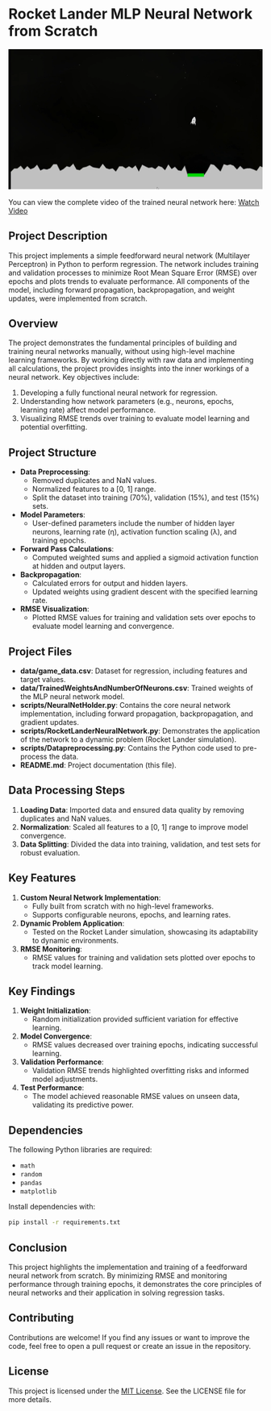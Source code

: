 # Rocket Lander MLP Neural Network from Scratch

![Rocker Lander Image](./RockerLanderImage.png)

You can view the complete video of the trained neural network here: [Watch Video](./RocketLanderGameVideo.mp4)

## Project Description
This project implements a simple feedforward neural network (Multilayer Perceptron) in Python to perform regression. The network includes training and validation processes to minimize Root Mean Square Error (RMSE) over epochs and plots trends to evaluate performance. All components of the model, including forward propagation, backpropagation, and weight updates, were implemented from scratch.

## Overview
The project demonstrates the fundamental principles of building and training neural networks manually, without using high-level machine learning frameworks. By working directly with raw data and implementing all calculations, the project provides insights into the inner workings of a neural network. Key objectives include:
1. Developing a fully functional neural network for regression.
2. Understanding how network parameters (e.g., neurons, epochs, learning rate) affect model performance.
3. Visualizing RMSE trends over training to evaluate model learning and potential overfitting.

## Project Structure
- **Data Preprocessing**:
  - Removed duplicates and NaN values.
  - Normalized features to a [0, 1] range.
  - Split the dataset into training (70%), validation (15%), and test (15%) sets.
- **Model Parameters**:
  - User-defined parameters include the number of hidden layer neurons, learning rate (η), activation function scaling (λ), and training epochs.
- **Forward Pass Calculations**:
  - Computed weighted sums and applied a sigmoid activation function at hidden and output layers.
- **Backpropagation**:
  - Calculated errors for output and hidden layers.
  - Updated weights using gradient descent with the specified learning rate.
- **RMSE Visualization**:
  - Plotted RMSE values for training and validation sets over epochs to evaluate model learning and convergence.

## Project Files
- **data/game_data.csv**: Dataset for regression, including features and target values.
- **data/TrainedWeightsAndNumberOfNeurons.csv**: Trained weights of the MLP neural network model.
- **scripts/NeuralNetHolder.py**: Contains the core neural network implementation, including forward propagation, backpropagation, and gradient updates.
- **scripts/RocketLanderNeuralNetwork.py**: Demonstrates the application of the network to a dynamic problem (Rocket Lander simulation).
- **scripts/Datapreprocessing.py**: Contains the Python code used to pre-process the data.
- **README.md**: Project documentation (this file).

## Data Processing Steps
1. **Loading Data**: Imported data and ensured data quality by removing duplicates and NaN values.
2. **Normalization**: Scaled all features to a [0, 1] range to improve model convergence.
3. **Data Splitting**: Divided the data into training, validation, and test sets for robust evaluation.

## Key Features
1. **Custom Neural Network Implementation**:
   - Fully built from scratch with no high-level frameworks.
   - Supports configurable neurons, epochs, and learning rates.
2. **Dynamic Problem Application**:
   - Tested on the Rocket Lander simulation, showcasing its adaptability to dynamic environments.
3. **RMSE Monitoring**:
   - RMSE values for training and validation sets plotted over epochs to track model learning.

## Key Findings
1. **Weight Initialization**:
   - Random initialization provided sufficient variation for effective learning.
2. **Model Convergence**:
   - RMSE values decreased over training epochs, indicating successful learning.
3. **Validation Performance**:
   - Validation RMSE trends highlighted overfitting risks and informed model adjustments.
4. **Test Performance**:
   - The model achieved reasonable RMSE values on unseen data, validating its predictive power.

## Dependencies
The following Python libraries are required:
- `math`
- `random`
- `pandas`
- `matplotlib`

Install dependencies with:
```bash
pip install -r requirements.txt
```

## Conclusion
This project highlights the implementation and training of a feedforward neural network from scratch. By minimizing RMSE and monitoring performance through training epochs, it demonstrates the core principles of neural networks and their application in solving regression tasks.

## Contributing
Contributions are welcome! If you find any issues or want to improve the code, feel free to open a pull request or create an issue in the repository.

## License
This project is licensed under the [MIT License](./LICENSE). See the LICENSE file for more details.
